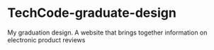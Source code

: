 # TechCode-graduate-design
My graduation design. A website that brings together information on electronic product reviews
